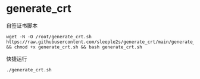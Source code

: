 # generate_crt  
自签证书脚本  
```shell
wget -N -O /root/generate_crt.sh https://raw.githubusercontent.com/sleeple2s/generate_crt/main/generate_crt.sh && chmod +x generate_crt.sh && bash generate_crt.sh
```
快捷运行
```shell
./generate_crt.sh
```
